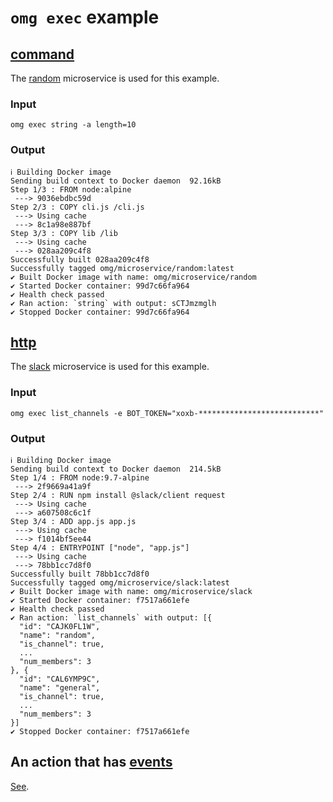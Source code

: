 # `omg exec` example

## [command](https://microservice.guide/schema/interface/#command)
The [random](https://github.com/microservice/random) microservice is used for this example.

### Input
```
omg exec string -a length=10
```

### Output
```
ℹ Building Docker image
Sending build context to Docker daemon  92.16kB
Step 1/3 : FROM node:alpine
 ---> 9036ebdbc59d
Step 2/3 : COPY cli.js /cli.js
 ---> Using cache
 ---> 8c1a98e887bf
Step 3/3 : COPY lib /lib
 ---> Using cache
 ---> 028aa209c4f8
Successfully built 028aa209c4f8
Successfully tagged omg/microservice/random:latest
✔ Built Docker image with name: omg/microservice/random
✔ Started Docker container: 99d7c66fa964
✔ Health check passed
✔ Ran action: `string` with output: sCTJmzmglh
✔ Stopped Docker container: 99d7c66fa964
```

## [http](https://microservice.guide/schema/interface/#http)
The [slack](https://github.com/microservice/slack) microservice is used for this example.

### Input
```
omg exec list_channels -e BOT_TOKEN="xoxb-***************************"
```

### Output
```
ℹ Building Docker image
Sending build context to Docker daemon  214.5kB
Step 1/4 : FROM node:9.7-alpine
 ---> 2f9669a41a9f
Step 2/4 : RUN npm install @slack/client request
 ---> Using cache
 ---> a607508c6c1f
Step 3/4 : ADD app.js app.js
 ---> Using cache
 ---> f1014bf5ee44
Step 4/4 : ENTRYPOINT ["node", "app.js"]
 ---> Using cache
 ---> 78bb1cc7d8f0
Successfully built 78bb1cc7d8f0
Successfully tagged omg/microservice/slack:latest
✔ Built Docker image with name: omg/microservice/slack
✔ Started Docker container: f7517a661efe
✔ Health check passed
✔ Ran action: `list_channels` with output: [{
  "id": "CAJK0FL1W",
  "name": "random",
  "is_channel": true,
  ...
  "num_members": 3
}, {
  "id": "CAL6YMP9C",
  "name": "general",
  "is_channel": true,
  ...
  "num_members": 3
}]
✔ Stopped Docker container: f7517a661efe
```

## An action that has [events](https://microservice.guide/schema/events/)
[See](/docs/example-subscribe.md).
